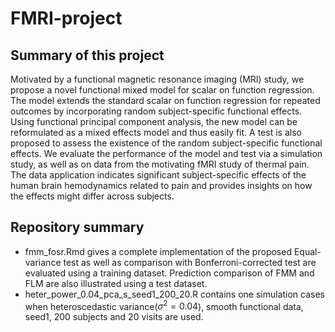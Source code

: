 # FMRI-project
## Summary of this project
Motivated by a functional magnetic resonance imaging (MRI) study, we propose a novel functional mixed model for scalar on function regression. The  model extends the standard scalar on function regression for repeated outcomes by incorporating random subject-specific functional effects. Using functional principal component analysis, the new model can be reformulated as a  mixed effects model and thus easily fit. A  test is also proposed to assess the existence of the random subject-specific functional effects. We evaluate the performance of the model and test via a simulation study, as well as on data from the motivating fMRI study of thermal pain. The data application indicates significant subject-specific effects of the human brain hemodynamics related to pain and provides insights on how the effects might differ across subjects.
## Repository summary
* fmm_fosr.Rmd gives a complete implementation of the proposed Equal-variance test as well as comparison with Bonferroni-corrected test are evaluated using a training dataset. Prediction comparison of FMM and FLM are also illustrated using a test dataset.
* heter_power_0.04_pca_s_seed1_200_20.R contains one simulation cases when heteroscedastic variance($\sigma^2=0.04$), smooth functional data, seed1, 200 subjects and 20 visits are used.
